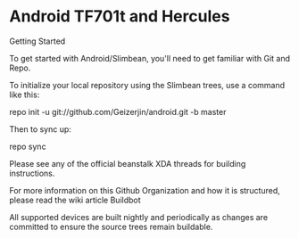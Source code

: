 Android TF701t and Hercules
=======

Getting Started

To get started with Android/Slimbean, you'll need to get familiar with Git and Repo.

To initialize your local repository using the Slimbean trees, use a command like this:

repo init -u git://github.com/Geizerjin/android.git -b master

Then to sync up:

repo sync

Please see any of the official beanstalk XDA threads for building instructions.

For more information on this Github Organization and how it is structured, please read the wiki article
Buildbot

All supported devices are built nightly and periodically as changes are committed to ensure the source trees remain buildable.
